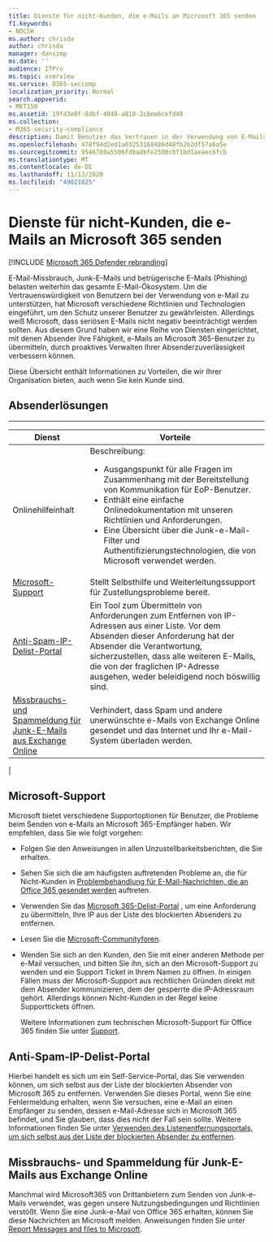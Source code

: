 ```yaml
---
title: Dienste für nicht-Kunden, die e-Mails an Microsoft 365 senden
f1.keywords:
- NOCSH
ms.author: chrisda
author: chrisda
manager: dansimp
ms.date: ''
audience: ITPro
ms.topic: overview
ms.service: O365-seccomp
localization_priority: Normal
search.appverid:
- MET150
ms.assetid: 19fd3e0f-8dbf-4049-a810-2c8ee6cefd48
ms.collection:
- M365-security-compliance
description: Damit Benutzer das Vertrauen in der Verwendung von E-Mails nicht verlieren, hat Microsoft verschiedene Richtlinien und Technologien zum Schutz von Benutzern eingeführt.
ms.openlocfilehash: 478f94d2ed1a03253168486d48fb2b2df57a6a5e
ms.sourcegitcommit: 9546708a5506fdbadbfe2500cbf1bd1aeaec6fcb
ms.translationtype: MT
ms.contentlocale: de-DE
ms.lasthandoff: 11/13/2020
ms.locfileid: "49021025"
---
```

# <a name="services-for-non-customers-sending-mail-to-microsoft-365"></a>Dienste für nicht-Kunden, die e-Mails an Microsoft 365 senden

[!INCLUDE [Microsoft 365 Defender rebranding](../includes/microsoft-defender-for-office.md)]


E-Mail-Missbrauch, Junk-E-Mails und betrügerische E-Mails (Phishing) belasten weiterhin das gesamte E-Mail-Ökosystem. Um die Vertrauenswürdigkeit von Benutzern bei der Verwendung von e-Mail zu unterstützen, hat Microsoft verschiedene Richtlinien und Technologien eingeführt, um den Schutz unserer Benutzer zu gewährleisten. Allerdings weiß Microsoft, dass seriösen E-Mails nicht negativ beeinträchtigt werden sollten. Aus diesem Grund haben wir eine Reihe von Diensten eingerichtet, mit denen Absender ihre Fähigkeit, e-Mails an Microsoft 365-Benutzer zu übermitteln, durch proaktives Verwalten Ihrer Absenderzuverlässigkeit verbessern können.

Diese Übersicht enthält Informationen zu Vorteilen, die wir Ihrer Organisation bieten, auch wenn Sie kein Kunde sind.

## <a name="sender-solutions"></a>Absenderlösungen

****

|Dienst|Vorteile|
|---|---|
|Onlinehilfeinhalt|Beschreibung: <ul><li>Ausgangspunkt für alle Fragen im Zusammenhang mit der Bereitstellung von Kommunikation für EoP-Benutzer.</li><li>Enthält eine einfache Onlinedokumentation mit unseren Richtlinien und Anforderungen.</li><li>Eine Übersicht über die Junk-e-Mail-Filter und Authentifizierungstechnologien, die von Microsoft verwendet werden.</li><ul>|
|[Microsoft-Support](#microsoft-support)|Stellt Selbsthilfe und Weiterleitungssupport für Zustellungsprobleme bereit.|
|[Anti-Spam-IP-Delist-Portal](#anti-spam-ip-delist-portal)|Ein Tool zum Übermitteln von Anforderungen zum Entfernen von IP-Adressen aus einer Liste. Vor dem Absenden dieser Anforderung hat der Absender die Verantwortung, sicherzustellen, dass alle weiteren E-Mails, die von der fraglichen IP-Adresse ausgehen, weder beleidigend noch böswillig sind.|
|[Missbrauchs- und Spammeldung für Junk-E-Mails aus Exchange Online](#abuse-and-spam-reporting-for-junk-email-originating-from-exchange-online)|Verhindert, dass Spam und andere unerwünschte e-Mails von Exchange Online gesendet und das Internet und Ihr e-Mail-System überladen werden.|
|

## <a name="microsoft-support"></a>Microsoft-Support

Microsoft bietet verschiedene Supportoptionen für Benutzer, die Probleme beim Senden von e-Mails an Microsoft 365-Empfänger haben. Wir empfehlen, dass Sie wie folgt vorgehen:

- Folgen Sie den Anweisungen in allen Unzustellbarkeitsberichten, die Sie erhalten.

- Sehen Sie sich die am häufigsten auftretenden Probleme an, die für Nicht-Kunden in [Problembehandlung für E-Mail-Nachrichten, die an Office 365 gesendet werden](troubleshooting-mail-sent-to-office-365.md) auftreten.

- Verwenden Sie das [Microsoft 365-Delist-Portal](https://sender.office.com) , um eine Anforderung zu übermitteln, Ihre IP aus der Liste des blockierten Absenders zu entfernen.

- Lesen Sie die [Microsoft-Communityforen](https://community.office365.com/f/).

- Wenden Sie sich an den Kunden, den Sie mit einer anderen Methode per e-Mail versuchen, und bitten Sie ihn, sich an den Microsoft-Support zu wenden und ein Support Ticket in Ihrem Namen zu öffnen. In einigen Fällen muss der Microsoft-Support aus rechtlichen Gründen direkt mit dem Absender kommunizieren, dem der gesperrte die IP-Adressraum gehört. Allerdings können Nicht-Kunden in der Regel keine Supporttickets öffnen.

  Weitere Informationen zum technischen Microsoft-Support für Office 365 finden Sie unter [Support](https://docs.microsoft.com/office365/servicedescriptions/office-365-platform-service-description/support).

## <a name="anti-spam-ip-delist-portal"></a>Anti-Spam-IP-Delist-Portal

Hierbei handelt es sich um ein Self-Service-Portal, das Sie verwenden können, um sich selbst aus der Liste der blockierten Absender von Microsoft 365 zu entfernen. Verwenden Sie dieses Portal, wenn Sie eine Fehlermeldung erhalten, wenn Sie versuchen, eine e-Mail an einen Empfänger zu senden, dessen e-Mail-Adresse sich in Microsoft 365 befindet, und Sie glauben, dass dies nicht der Fall sein sollte. Weitere Informationen finden Sie unter [Verwenden des Listenentfernungsportals, um sich selbst aus der Liste der blockierten Absender zu entfernen](use-the-delist-portal-to-remove-yourself-from-the-office-365-blocked-senders-lis.md).

## <a name="abuse-and-spam-reporting-for-junk-email-originating-from-exchange-online"></a>Missbrauchs- und Spammeldung für Junk-E-Mails aus Exchange Online

Manchmal wird Microsoft365 von Drittanbietern zum Senden von Junk-e-Mails verwendet, was gegen unsere Nutzungsbedingungen und Richtlinien verstößt. Wenn Sie eine Junk-e-Mail von Office 365 erhalten, können Sie diese Nachrichten an Microsoft melden. Anweisungen finden Sie unter [Report Messages and files to Microsoft](report-junk-email-messages-to-microsoft.md).
